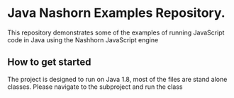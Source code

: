# Java Nashorn Examples Repository.

This repository demonstrates some of the examples of running JavaScript code in Java using the Nashhorn JavaScript engine 


## How to get started

The project is designed to run on Java 1.8, most of the files are stand alone classes. Please navigate to the subproject and run the class




